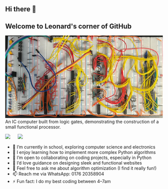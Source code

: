 ## Hi there 👋
## Welcome to Leonard's corner of GitHub

![](cover_image.jpeg)
An IC computer built from logic gates, demonstrating the construction of a small functional processor.

<p float="left">
  <img src="https://leetcard.jacoblin.cool/leonard-roepcke?theme=dark&font=Noto%20Sans%20Medefaidrin&ext=heatmap" width="400" style="margin-right:20px;" />
  <a href="https://github.com/leonard-roepcke">
    <img src="https://github-readme-stats.vercel.app/api/top-langs/?username=leonard-roepcke&layout=compact&theme=radical&show_icons=true" width="400">
  </a>
</p>

- 🔭 I’m currently in school, exploring computer science and electronics
- 🌱 I enjoy learning how to implement more complex Python algorithms
- 👯 I’m open to collaborating on coding projects, especially in Python
- 🤔 I’d love guidance on designing sleek and functional websites
- 💬 Feel free to ask me about algorithm optimization (I find it really fun!)
- 📫 Reach me via WhatsApp: 0176 20358904
- ⚡ Fun fact: I do my best coding between 4–7am
